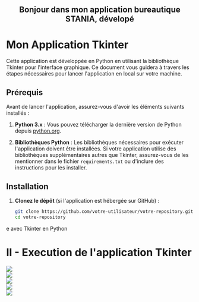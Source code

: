 <h2 align="center">Bonjour dans mon application bureautique STANIA, dévelopé</h2>
  
  
# Mon Application Tkinter

Cette application est développée en Python en utilisant la bibliothèque Tkinter pour l'interface graphique. Ce document vous guidera à travers les étapes nécessaires pour lancer l'application en local sur votre machine.

## Prérequis

Avant de lancer l'application, assurez-vous d'avoir les éléments suivants installés :

1. **Python 3.x** : Vous pouvez télécharger la dernière version de Python depuis [python.org](https://www.python.org/downloads/).

2. **Bibliothèques Python** : Les bibliothèques nécessaires pour exécuter l'application doivent être installées. Si votre application utilise des bibliothèques supplémentaires autres que Tkinter, assurez-vous de les mentionner dans le fichier `requirements.txt` ou d'inclure des instructions pour les installer.

## Installation

1. **Clonez le dépôt** (si l'application est hébergée sur GitHub) :

   ```bash
   git clone https://github.com/votre-utilisateur/votre-repository.git
   cd votre-repository
e avec Tkinter en Python</h2>

# II - Execution de l'application Tkinter

<img src="captures2/s1.PNG">
<br>
<img src="captures2/s2.PNG">
<br>
<img src="captures2/s3.PNG">
<br>
<img src="captures2/s4.PNG">
<br>
<img src="captures2/s5.PNG">


